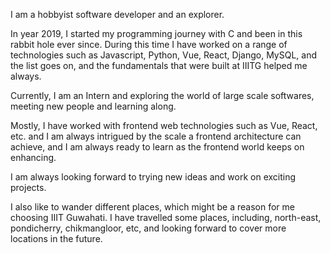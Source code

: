 I am a hobbyist software developer and an explorer.

In year 2019, I started my programming journey with C and been in this rabbit hole ever since. During this time I have worked on a range of technologies such as Javascript, Python, Vue, React, Django, MySQL, and the list goes on, and the fundamentals that were built at IIITG helped me always.

Currently, I am an Intern and exploring the world of large scale softwares, meeting new people and learning along.

Mostly, I have worked with frontend web technologies such as Vue, React, etc. and I am always intrigued by the scale a frontend architecture can achieve, and I am always ready to learn as the frontend world keeps on enhancing.

I am always looking forward to trying new ideas and work on exciting projects.

I also like to  wander different places, which might be a reason for me choosing IIIT Guwahati. I have travelled some places, including, north-east, pondicherry, chikmangloor, etc, and looking forward to cover more locations in the future.
